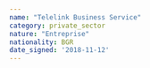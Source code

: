 ```yaml
---
name: "Telelink Business Service"
category: private_sector
nature: "Entreprise"
nationality: BGR
date_signed: '2018-11-12'
---
```

    
